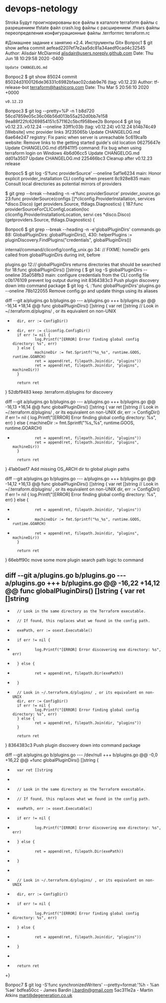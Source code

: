 # devops-netology
Stroka
Будут проигнорированы все файлы в каталоге terraform
файлы с разрешением tfstate
файл crash.log
файлы с расширением .tfvars
файлы переопределения
конфигурационные файлы  .terrformrc terraform.rc

#Домашнее задание к занятию «2.4. Инструменты Git»
Вопрос1
$ git show aefea
commit aefead2207ef7e2aa5dc81a34aedf0cad4c32545
Author: Alisdair McDiarmid <alisdair@users.noreply.github.com>
Date:   Thu Jun 18 10:29:58 2020 -0400

    Update CHANGELOG.md
Вопрос2
$ git show 85024
commit 85024d3100126de36331c6982bfaac02cdab9e76 (tag: v0.12.23)
Author: tf-release-bot <terraform@hashicorp.com>
Date:   Thu Mar 5 20:56:10 2020 +0000

    v0.12.23
Вопрос3
$ git log --pretty=%P -n 1 b8d720
56cd7859e05c36c06b56d013b55a252d0bb7e158
9ea88f22fc6269854151c571162c5bcf958bee2b
Вопрос4
$ git log  v0.12.23..v0.12.24  --oneline
33ff1c03b (tag: v0.12.24) v0.12.24
b14b74c49 [Website] vmc provider links
3f235065b Update CHANGELOG.md
6ae64e247 registry: Fix panic when server is unreachable
5c619ca1b website: Remove links to the getting started guide's old location
06275647e Update CHANGELOG.md
d5f9411f5 command: Fix bug when using terraform login on Windows
4b6d06cc5 Update CHANGELOG.md
dd01a3507 Update CHANGELOG.md
225466bc3 Cleanup after v0.12.23 release

Вопрос5
$ git log -S'func providerSource' --oneline
5af1e6234 main: Honor explicit provider_installation CLI config when present
8c928e835 main: Consult local directories as potential mirrors of providers

$ git grep --break --heading -n -e'func providerSource'
provider_source.go
23:func providerSource(configs []*cliconfig.ProviderInstallation, services *disco.Disco) (get
providers.Source, tfdiags.Diagnostics) {
187:func providerSourceForCLIConfigLocation(loc cliconfig.ProviderInstallationLocation, servi
ces *disco.Disco) (getproviders.Source, tfdiags.Diagnostics) {

Вопрос6
$ git grep --break --heading -n -e'globalPluginDirs'
commands.go
88:             GlobalPluginDirs: globalPluginDirs(),
430:    helperPlugins := pluginDiscovery.FindPlugins("credentials", globalPluginDirs())

internal/command/cliconfig/config_unix.go
34:             // FIXME: homeDir gets called from globalPluginDirs during init, before

plugins.go
12:// globalPluginDirs returns directories that should be searched for
18:func globalPluginDirs() []string {
$ git log -S globalPluginDirs --oneline
35a058fb3 main: configure credentials from the CLI config file
c0b176109 prevent log output during init
8364383c3 Push plugin discovery down into command package
$ git log -L :'func globalPluginDirs':plugins.go --oneline
78b122055 Remove config.go and update things using its aliases

diff --git a/plugins.go b/plugins.go
--- a/plugins.go
+++ b/plugins.go
@@ -16,14 +18,14 @@
 func globalPluginDirs() []string {
        var ret []string
        // Look in ~/.terraform.d/plugins/ , or its equivalent on non-UNIX
-       dir, err := ConfigDir()
+       dir, err := cliconfig.ConfigDir()
        if err != nil {
                log.Printf("[ERROR] Error finding global config directory: %s", err)
        } else {
                machineDir := fmt.Sprintf("%s_%s", runtime.GOOS, runtime.GOARCH)
                ret = append(ret, filepath.Join(dir, "plugins"))
                ret = append(ret, filepath.Join(dir, "plugins", machineDir))
        }

        return ret
 }
52dbf9483 keep .terraform.d/plugins for discovery

diff --git a/plugins.go b/plugins.go
--- a/plugins.go
+++ b/plugins.go
@@ -16,13 +16,14 @@
 func globalPluginDirs() []string {
        var ret []string
        // Look in ~/.terraform.d/plugins/ , or its equivalent on non-UNIX
        dir, err := ConfigDir()
        if err != nil {
                log.Printf("[ERROR] Error finding global config directory: %s", err)
        } else {
                machineDir := fmt.Sprintf("%s_%s", runtime.GOOS, runtime.GOARCH)
+               ret = append(ret, filepath.Join(dir, "plugins"))
                ret = append(ret, filepath.Join(dir, "plugins", machineDir))
        }

        return ret
 }
41ab0aef7 Add missing OS_ARCH dir to global plugin paths

diff --git a/plugins.go b/plugins.go
--- a/plugins.go
+++ b/plugins.go
@@ -14,12 +16,13 @@
 func globalPluginDirs() []string {
        var ret []string
        // Look in ~/.terraform.d/plugins/ , or its equivalent on non-UNIX
        dir, err := ConfigDir()
        if err != nil {
                log.Printf("[ERROR] Error finding global config directory: %s", err)
        } else {
-               ret = append(ret, filepath.Join(dir, "plugins"))
+               machineDir := fmt.Sprintf("%s_%s", runtime.GOOS, runtime.GOARCH)
+               ret = append(ret, filepath.Join(dir, "plugins", machineDir))
        }

        return ret
 }
66ebff90c move some more plugin search path logic to command

diff --git a/plugins.go b/plugins.go
--- a/plugins.go
+++ b/plugins.go
@@ -16,22 +14,12 @@
 func globalPluginDirs() []string {
        var ret []string
-
-       // Look in the same directory as the Terraform executable.
-       // If found, this replaces what we found in the config path.
-       exePath, err := osext.Executable()
-       if err != nil {
-               log.Printf("[ERROR] Error discovering exe directory: %s", err)
-       } else {
-               ret = append(ret, filepath.Dir(exePath))
-       }
-
        // Look in ~/.terraform.d/plugins/ , or its equivalent on non-UNIX
        dir, err := ConfigDir()
        if err != nil {
                log.Printf("[ERROR] Error finding global config directory: %s", err)
        } else {
                ret = append(ret, filepath.Join(dir, "plugins"))
        }

        return ret
 }
8364383c3 Push plugin discovery down into command package

diff --git a/plugins.go b/plugins.go
--- /dev/null
+++ b/plugins.go
@@ -0,0 +16,22 @@
+func globalPluginDirs() []string {
+       var ret []string
+
+       // Look in the same directory as the Terraform executable.
+       // If found, this replaces what we found in the config path.
+       exePath, err := osext.Executable()
+       if err != nil {
+               log.Printf("[ERROR] Error discovering exe directory: %s", err)
+       } else {
+               ret = append(ret, filepath.Dir(exePath))
+       }
+
+       // Look in ~/.terraform.d/plugins/ , or its equivalent on non-UNIX
+       dir, err := ConfigDir()
+       if err != nil {
+               log.Printf("[ERROR] Error finding global config directory: %s", err)
+       } else {
+               ret = append(ret, filepath.Join(dir, "plugins"))
+       }
+
+       return ret
+}

Вопрос7
$ git log -S'func synchronizedWriters' --pretty=format:'%h - %an %ae'
bdfea50cc - James Bardin j.bardin@gmail.com
5ac311e2a - Martin Atkins mart@degeneration.co.uk
